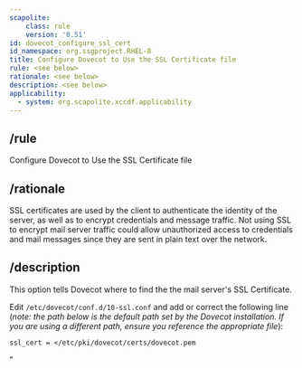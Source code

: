```yaml
---
scapolite:
    class: rule
    version: '0.51'
id: dovecot_configure_ssl_cert
id_namespace: org.ssgproject.RHEL-8
title: Configure Dovecot to Use the SSL Certificate file
rule: <see below>
rationale: <see below>
description: <see below>
applicability:
  - system: org.scapolite.xccdf.applicability
---
```



## /rule

Configure Dovecot to Use the SSL Certificate file

## /rationale

SSL
certificates are used by the client to authenticate the identity of the
server, as well as to encrypt credentials and message traffic. Not using
SSL to encrypt mail server traffic could allow unauthorized access to
credentials and mail messages since they are sent in plain text over the
network.

## /description

This
option tells Dovecot where to find the the mail server\'s SSL
Certificate.  
  
Edit `/etc/dovecot/conf.d/10-ssl.conf` and add or correct the following
line (*note: the path below is the default path set by the Dovecot
installation. If you are using a different path, ensure you reference
the appropriate file*):

``` 
ssl_cert = </etc/pki/dovecot/certs/dovecot.pem
```

\"
